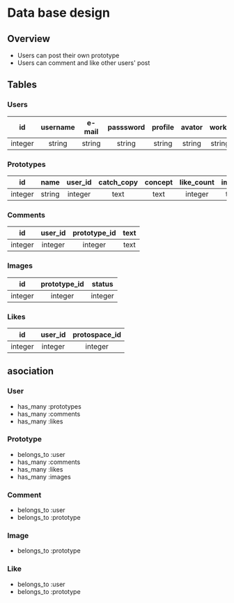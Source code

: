 # Data base design

## Overview
* Users can post their own prototype
* Users can comment and like other users' post

## Tables
### Users
|id|username|e-mail|passsword|profile|avator|works|
|:---:|:---:|:---:|:---:|:---:|:---:|:---:|
|integer|string|string|string|string|string|string|

### Prototypes
|id|name|user_id|catch_copy|concept|like_count|image|
|:---:|:---:|:---:|:---:|:---:|:---:|:---:|
|integer|string|integer|text|text|integer|text|

### Comments
|id|user_id|prototype_id|text|
|:---:|:---:|:---:|:---:|
|integer|integer|integer|text|

### Images
|id|prototype_id|status|
|:---:|:---:|:---:|
|integer|integer|integer|

### Likes
|id|user_id|protospace_id|
|:---:|:---:|:---:|
|integer|integer|integer|

## asociation
### User
* has_many :prototypes
* has_many :comments
* has_many :likes

### Prototype
* belongs_to :user
* has_many :comments
* has_many :likes
* has_many :images

### Comment
* belongs_to :user
* belongs_to :prototype

### Image
* belongs_to :prototype

### Like
* belongs_to :user
* belongs_to :prototype
